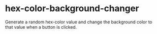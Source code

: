 # hex-color-background-changer

Generate a random hex-color value and change the background color to that value when a button is clicked.